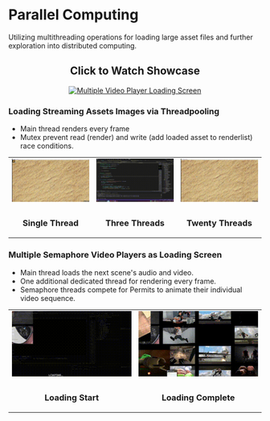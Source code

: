 # Parallel Computing

Utilizing multithreading operations for loading large asset files and further exploration into distributed computing.

<div align="center">
    <h2>Click to Watch Showcase</h2>
    <a href="https://youtu.be/yZ42YnP6AXg"><img alt="Multiple Video Player Loading Screen" src="https://img.youtube.com/vi/yZ42YnP6AXg/0.jpg"/></a>
</div>


### Loading Streaming Assets Images via Threadpooling 
* Main thread renders every frame
* Mutex prevent read (render) and write (add loaded asset to renderlist) race conditions.

<table align="center">
    <tr>
        <td align="center" width=33%><img src="Images/SingleThread.gif" alt="SingleThread.gif"/></td>
        <td align="center" width=33%><img src="Images/3Threads.gif" alt="3Threads.gif"/></td>
        <td align="center" width=33%><img src="Images/Threadpool.gif" alt="Threadpool.gif"/></td>
    </tr>
    <tr>
        <td align="center" width=33%><h3>Single Thread</h3></td>
        <td align="center" width=33%><h3>Three Threads</h3></td>
        <td align="center" width=33%><h3>Twenty Threads</h3></td>
    </tr>
</table>


### Multiple Semaphore Video Players as Loading Screen
* Main thread loads the next scene's audio and video.
* One additional dedicated thread for rendering every frame.
* Semaphore threads compete for Permits to animate their individual video sequence.

<table align="center">
    <tr>
        <td align="center" width=50%><img src="Images/LoadingStart.gif" alt="LoadingStart.gif"/></td>
        <td align="center" width=50%><img src="Images/LoadingComplete.gif" alt="LoadingComplete.gif"/></td>
    </tr>
    <tr>
        <td align="center" width=50%><h3>Loading Start</h3></td>
        <td align="center" width=50%><h3>Loading Complete</h3></td>
    </tr>
</table>
